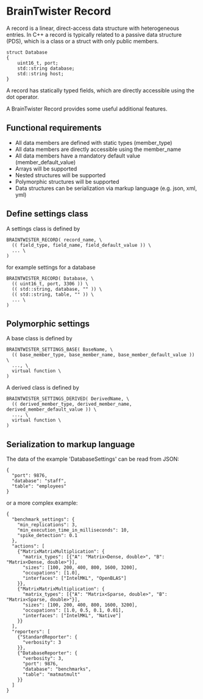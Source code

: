 BrainTwister Record
===================

A record is a linear, direct-access data structure with heterogeneous entries.
In C++ a record is typically related to a passive data structure (PDS), which is a class or a struct with only public members.

```
struct Database
{
    uint16_t, port;
    std::string database;
    std::string host;
} 
```

A record has statically typed fields, which are directly accessible using the dot operator.

A BrainTwister Record provides some useful additional features.


Functional requirements
-----------------------

- All data members are defined with static types (member_type)
- All data members are directly accessible using the member_name
- All data members have a mandatory default value (member_default_value)
- Arrays will be supported
- Nested structures will be supported
- Polymorphic structures will be supported
- Data structures can be serialization via markup language (e.g. json, xml, yml)

Define settings class
---------------------

A settings class is defined by

    BRAINTWISTER_RECORD( record_name, \
      (( field_type, field_name, field_default_value )) \
      ... \
    )

for example settings for a database

    BRAINTWISTER_RECORD( Database, \
      (( uint16_t, port, 3306 )) \
      (( std::string, database, "" )) \
      (( std::string, table, "" )) \
      ... \
    )

Polymorphic settings
--------------------

A base class is defined by

    BRAINTWISTER_SETTINGS_BASE( BaseName, \
	  (( base_member_type, base_member_name, base_member_default_value )) \
	  ..., \
	  virtual function \
    )

A derived class is defined by

    BRAINTWISTER_SETTINGS_DERIVED( DerivedName, \
	  (( derived_member_type, derived_member_name, derived_member_default_value )) \
	  ..., \
	  virtual function \
    )

Serialization to markup language
--------------------------------

The data of the example 'DatabaseSettings' can be read from JSON:

    {
      "port": 9876,
      "database": "staff",
      "table": "employees"
    }

or a more complex example:

    {
      "benchmark_settings": {
        "min_replications": 3,
        "min_execution_time_in_milliseconds": 10,
        "spike_detection": 0.1
      },
      "actions": [
        {"MatrixMatrixMultiplication": {
          "matrix_types": [{"A": "Matrix<Dense, double>", "B": "Matrix<Dense, double>"}],
          "sizes": [100, 200, 400, 800, 1600, 3200],
          "occupations": [1.0],
          "interfaces": ["IntelMKL", "OpenBLAS"]
        }},
        {"MatrixMatrixMultiplication": {
          "matrix_types": [{"A": "Matrix<Sparse, double>", "B": "Matrix<Sparse, double>"}],
          "sizes": [100, 200, 400, 800, 1600, 3200],
          "occupations": [1.0, 0.5, 0.1, 0.01],
          "interfaces": ["IntelMKL", "Native"]
        }}
      ],
      "reporters": [
        {"StandardReporter": {
          "verbosity": 3
        }},
        {"DatabaseReporter": {
          "verbosity": 3,
          "port": 9876,
          "database": "benchmarks",
          "table": "matmatmult"
        }}
      ]
    }
